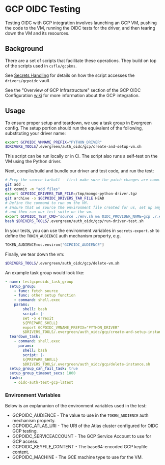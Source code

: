 # GCP OIDC Testing

Testing OIDC with GCP integration involves launching an GCP VM,
pushing the code to the VM, running the OIDC tests for the driver,
and then tearing down the VM and its resources.

## Background

There are a set of scripts that facilitate these operations.
They build on top of the scripts used in `csfle/gcpkms`.

See [Secrets Handling](../secrets_handling/README.md) for details on how the script accesses the `drivers/gcpoidc` vault.

See the "Overview of GCP Infrastructure" section of the GCP OIDC Configuration [wiki](https://wiki.corp.mongodb.com/display/KERNEL/external_auth_oidc_gcp+Evergreen+Test+Suite) for more information about the GCP integration.

## Usage

To ensure proper setup and teardown, we use a task group in Evergreen config.  The setup portion
should run the equivalent of the following, substituting your driver name:

```bash
export GCPOIDC_VMNAME_PREFIX="PYTHON_DRIVER"
$DRIVERS_TOOLS/.evergreen/auth_oidc/gcp/create-and-setup-vm.sh
```

This script can be run locally or in CI.  The script also runs a self-test on the VM using the Python driver.

Next, compile/build and bundle our driver and test code, and run the test:

```bash
# Prep the source tarball - first make sure the patch changes are committed before using `git archive`.
git add .
git commit -m "add files"
export GCPOIDC_DRIVERS_TAR_FILE=/tmp/mongo-python-driver.tgz
git archive -o $GCPOIDC_DRIVERS_TAR_FILE HEAD
# Define the command to run on the VM.
# Ensure that we source the environment file created for us, set up any other variables we need,
# and then run our test suite on the vm.
export GCPOIDC_TEST_CMD="source ./env.sh && OIDC_PROVIDER_NAME=gcp ./.evergreen/run-mongodb-oidc-test.sh"
bash $DRIVERS_TOOLS/.evergreen/auth_oidc/gcp/run-driver-test.sh
```

In your tests, you can use the environment variables in `secrets-export.sh` to define the `TOKEN_AUDIENCE`
auth mechanism property, e.g.

```python
TOKEN_AUDIENCE=os.environ["GCPOIDC_AUDIENCE"]
```

Finally, we tear down the vm:

```bash
$DRIVERS_TOOLS/.evergreen/auth_oidc/gcp/delete-vm.sh
```

An example task group would look like:

```yaml
- name: testgcpeoidc_task_group
  setup_group:
    - func: fetch source
    - func: other setup function
    - command: shell.exec
    params:
        shell: bash
        script: |-
        set -o errexit
        ${PREPARE_SHELL}
        export GCPOIDC_VMNAME_PREFIX="PYTHON_DRIVER"
        $DRIVERS_TOOLS/.evergreen/auth_oidc/gcp/create-and-setup-instance.sh
  teardown_task:
    - command: shell.exec
      params:
        shell: bash
        script: |-
        ${PREPARE_SHELL}
        $DRIVERS_TOOLS/.evergreen/auth_oidc/gcp/delete-instance.sh
  setup_group_can_fail_task: true
  setup_group_timeout_secs: 1800
  tasks:
    - oidc-auth-test-gcp-latest
```

### Environment Variables

Below is an explananion of the environment variables used in the test:

- GCPOIDC_AUDIENCE - The value to use in the `TOKEN_AUDIENCE` auth mechanism property.
- GCPOIDC_ATLAS_URI - The URI of the Atlas cluster configured for OIDC GCP testing.
- GCPOIDC_SERVICEACCOUNT - The GCP Service Account to use for GCP access.
- GCPOIDC_KEYFILE_CONTENT - The base64-encoded GCP keyfile content.
- GCPOIDC_MACHINE - The GCE machine type to use for the VM.
